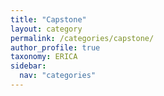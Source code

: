 ```yaml
---
title: "Capstone"
layout: category
permalink: /categories/capstone/
author_profile: true
taxonomy: ERICA
sidebar:
  nav: "categories"
---
```

